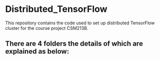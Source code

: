 # Distributed_TensorFlow
This repository contains the code used to set up distributed TensorFlow cluster for the course project CSM213B.

## There are 4 folders the details of which are explained as below:

